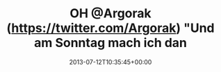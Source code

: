 ---
retweeted: false
source: <a href="https://chat.yakshed.org" rel="nofollow">chat.yakshed.org</a>
entities:
  hashtags: []
  symbols: []
  user_mentions:
  - name: Florian Gilcher (@skade@hachyderm.io)
    screen_name: Argorak
    indices:
    - '3'
    - '11'
    id_str: '27227212'
    id: '27227212'
  urls: []
display_text_range:
- '0'
- '72'
favorite_count: '2'
id_str: '355636590132994049'
truncated: false
retweet_count: '1'
id: '355636590132994049'
created_at: Fri Jul 12 10:35:45 +0000 2013
favorited: false
full_text: OH [@Argorak](https://twitter.com/Argorak)  "Und am Sonntag mach ich dann
  einfach einen Tag Homeoffice"
lang: de
tags:
- pesos/twitter
date: '2013-07-12T10:35:45+00:00'
src: https://twitter.com/bascht/status/355636590132994049
original_url: https://twitter.com/bascht/status/355636590132994049
type: twitter_tweet
text: OH [@Argorak](https://twitter.com/Argorak)  "Und am Sonntag mach ich dann einfach
  einen Tag Homeoffice"
title: OH @Argorak (https://twitter.com/Argorak)  "Und am Sonntag mach ich dan

---